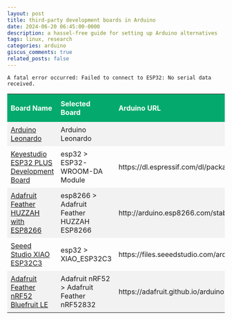 ```yaml
---
layout: post
title: third-party development boards in Arduino
date: 2024-06-20 06:45:00-0000
description: a hassel-free guide for setting up Arduino alternatives
tags: linux, research
categories: arduino
giscus_comments: true
related_posts: false
---
```


`A fatal error occurred: Failed to connect to ESP32: No serial data received.`

<style>

#boards {
  border-collapse: collapse;
  width: 100%;
}
#boards td, #boards th {
    border: 1px;
    text-align: left;
    padding: 8px;
}

#boards tr:nth-child(even){background-color: #f2f2f2;}

#boards tr:hover {background-color: #ddd;}

#boards th {
  padding-top: 12px;
  padding-bottom: 12px;
  text-align: left;
  background-color: #04AA6D;
  color: white;
}

</style>

<table id="boards">
  <tr>
    <th>Board Name</th>
    <th>Selected Board</th>
    <th>Arduino URL</th>
  </tr>
  <tr>
    <td><a href="https://store.arduino.cc/products/arduino-leonardo-with-headers">Arduino Leonardo</a></td>
    <td>Arduino Leonardo</td>
    <td></td>
  </tr>
  <tr>
    <td><a href="https://www.keyestudio.com/products/keyestudio-esp32-plus-development-board-woroom-32-module-wifibluetooth-compatible-with-arduino">Keyestudio ESP32 PLUS Development Board</a></td>
    <td>esp32 > ESP32-WROOM-DA Module</td>
    <td>https://dl.espressif.com/dl/package_esp32_index.json</td>
  </tr>
  <tr>
    <td><a href="https://www.adafruit.com/product/2821">Adafruit Feather HUZZAH with ESP8266</a></td>
    <td>esp8266 > Adafruit Feather HUZZAH ESP8266</td>
    <td>http://arduino.esp8266.com/stable/package_esp8266com_index.json</td>
  </tr>
  <tr>
    <td><a href="https://www.seeedstudio.com/Seeed-XIAO-ESP32C3-p-5431.html">Seeed Studio XIAO ESP32C3</a></td>
    <td>esp32 > XIAO_ESP32C3</td>
    <td>https://files.seeedstudio.com/arduino/package_seeeduino_boards_index.json</td>
  </tr>
  <tr>
    <td><a href="https://www.digikey.ie/en/products/detail/adafruit-industries-llc/3406/7034992">Adafruit Feather nRF52 Bluefruit LE</a></td>
    <td>Adafruit nRF52 > Adafruit Feather nRF52832</td>
    <td>https://adafruit.github.io/arduino-board-index/package_adafruit_index.json</td>
  </tr>
</table>

